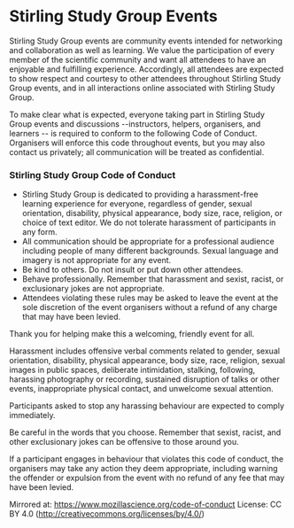 # Stirling Study Group Events

Stirling Study Group events are community events intended for networking and collaboration as well as learning. We value the participation of every member of the scientific community and want all attendees to have an enjoyable and fulfilling experience. Accordingly, all attendees are expected to show respect and courtesy to other attendees throughout Stirling Study Group events, and in all interactions online associated with Stirling Study Group.

To make clear what is expected, everyone taking part in Stirling Study Group events and discussions --instructors, helpers, organisers, and learners -- is required to conform to the following Code of Conduct. Organisers will enforce this code throughout events, but you may also contact us privately; all communication will be treated as confidential.

### Stirling Study Group Code of Conduct

 - Stirling Study Group is dedicated to providing a harassment-free learning experience for everyone, regardless of gender, sexual orientation, disability, physical appearance, body size, race, religion, or choice of text editor. We do not tolerate harassment of participants in any form.
 - All communication should be appropriate for a professional audience including people of many different backgrounds. Sexual language and imagery is not appropriate for any event.
 - Be kind to others. Do not insult or put down other attendees.
 - Behave professionally. Remember that harassment and sexist, racist, or exclusionary jokes are not appropriate.
 - Attendees violating these rules may be asked to leave the event at the sole discretion of the event organisers without a refund of any charge that may have been levied.

Thank you for helping make this a welcoming, friendly event for all.

Harassment includes offensive verbal comments related to gender, sexual orientation, disability, physical appearance, body size, race, religion, sexual images in public spaces, deliberate intimidation, stalking, following, harassing photography or recording, sustained disruption of talks or other events, inappropriate physical contact, and unwelcome sexual attention.

Participants asked to stop any harassing behaviour are expected to comply immediately.

Be careful in the words that you choose. Remember that sexist, racist, and other exclusionary jokes can be offensive to those around you.

If a participant engages in behaviour that violates this code of conduct, the organisers may take any action they deem appropriate, including warning the offender or expulsion from the event with no refund of any fee that may have been levied.

Mirrored at: https://www.mozillascience.org/code-of-conduct
License: CC BY 4.0 (http://creativecommons.org/licenses/by/4.0/)

